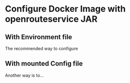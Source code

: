 # Configure Docker Image with openrouteservice JAR


## With Environment file

The recommended way to configure

## With mounted Config file 

Another way is to...
